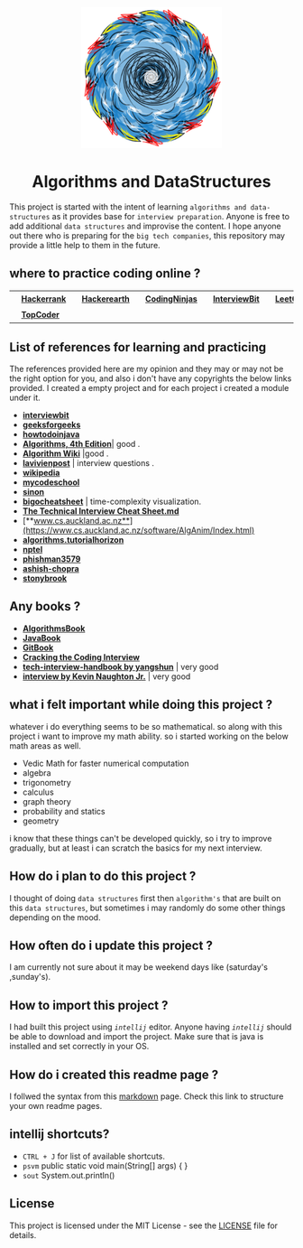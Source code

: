 
<p align="center">
<img width="250" src="https://raw.githubusercontent.com/skybarer/algorithams-and-data-structures/master/assets/logo.png?raw=true">
</p>
<h1 align="center"> Algorithms and DataStructures</h1>

This project is started with the intent of learning `algorithms and data-structures` as it provides base for
`interview preparation`. Anyone is free to add additional  `data structures` and improvise the content. I hope anyone 
out there who is preparing for the `big tech companies`, this repository may provide a little help to them in the future.

## where to practice coding online ?

<table align="center">
    <tr>
        <td>
            <a target="_blank" rel="noopener noreferrer" href="https://raw.githubusercontent.com/skybarer/algorithams-and-data-structures/master/assets/tick.svg?sanitize=true"><img width="20" height="20" src="https://raw.githubusercontent.com/skybarer/algorithams-and-data-structures/master/assets/tick.svg?sanitize=true" style="max-width:100%;"></a>
        </td>
        <td><a href="https://www.hackerrank.com/" rel="nofollow"><strong>Hackerrank</strong></a></td>
        <td>
            <a target="_blank" rel="noopener noreferrer" href="https://raw.githubusercontent.com/skybarer/algorithams-and-data-structures/master/assets/tick.svg?sanitize=true"><img width="20" height="20" src="https://raw.githubusercontent.com/skybarer/algorithams-and-data-structures/master/assets/tick.svg?sanitize=true" style="max-width:100%;"></a>
        </td>
        <td><a href="https://www.hackerearth.com/" rel="nofollow"><strong>Hackerearth</strong></a></td>
        <td>
            <a target="_blank" rel="noopener noreferrer" href="https://raw.githubusercontent.com/skybarer/algorithams-and-data-structures/master/assets/tick.svg?sanitize=true"><img width="20" height="20" src="https://raw.githubusercontent.com/skybarer/algorithams-and-data-structures/master/assets/tick.svg?sanitize=true" style="max-width:100%;"></a>
        </td>
        <td><a href="https://www.codingninjas.in/" rel="nofollow"><strong>CodingNinjas</strong> </a></td>
        <td>
            <a target="_blank" rel="noopener noreferrer" href="https://raw.githubusercontent.com/skybarer/algorithams-and-data-structures/master/assets/tick.svg?sanitize=true"><img width="20" height="20" src="https://raw.githubusercontent.com/skybarer/algorithams-and-data-structures/master/assets/tick.svg?sanitize=true" style="max-width:100%;"></a>
        </td>
        <td><a href="https://www.interviewbit.com/" rel="nofollow"><strong>InterviewBit</strong> </a></td>
         <td>
            <a target="_blank" rel="noopener noreferrer" href="https://raw.githubusercontent.com/skybarer/algorithams-and-data-structures/master/assets/tick.svg?sanitize=true"><img width="20" height="20" src="https://raw.githubusercontent.com/skybarer/algorithams-and-data-structures/master/assets/tick.svg?sanitize=true" style="max-width:100%;"></a>
         </td>
           <td><a href="https://leetcode.com/" rel="nofollow"><strong>LeetCode</strong> </a></td>
    </tr>
    <tr>
        <td>
            <a target="_blank" rel="noopener noreferrer" href="https://raw.githubusercontent.com/skybarer/algorithams-and-data-structures/master/assets/tick.svg?sanitize=true"><img width="20" height="20" src="https://raw.githubusercontent.com/skybarer/algorithams-and-data-structures/master/assets/tick.svg?sanitize=true" style="max-width:100%;"></a>
        </td>
        <td><a href="https://www.topcoder.com/" rel="nofollow"><strong>TopCoder</strong> </a></td>
    </tr>
</table>

## List of references for learning and practicing
 The references provided here are my opinion and they may or may not be the right option for you, and also i don't have
 any copyrights the below links provided. I created a empty project and for each project i created a module under it.
 
 * [**interviewbit**](https://www.interviewbit.com/)
 * [**geeksforgeeks**](https://www.geeksforgeeks.org/)
 * [**howtodoinjava**](https://howtodoinjava.com/)
 * [**Algorithms, 4th Edition**](https://algs4.cs.princeton.edu/home/)| good .
 * [**Algorithm Wiki**](https://thimbleby.gitlab.io/algorithm-wiki-site/) |good .
 * [**lavivienpost**](https://www.lavivienpost.com/top-interview-questions-and-big-o-notation-cheat-sheets/) | 
    interview questions .
 * [**wikipedia**](https://en.wikipedia.org/wiki/List_of_data_structures)
 * [**mycodeschool**](https://www.youtube.com/user/mycodeschool)
 * [**sinon**](https://sinon.org/algorithms//#data-structures)
 * [**bigocheatsheet**](http://bigocheatsheet.com/) |  time-complexity visualization. 
 * [**The Technical Interview Cheat Sheet.md**](https://gist.github.com/TSiege/cbb0507082bb18ff7e4b)  
 * [**www.cs.auckland.ac.nz**](https://www.cs.auckland.ac.nz/software/AlgAnim/Index.html)  
 * [**algorithms.tutorialhorizon**](https://algorithms.tutorialhorizon.com/)  
 * [**nptel**](https://nptel.ac.in/courses/106102064/)  
 * [**phishman3579**](https://github.com/phishman3579/java-algorithms-implementation)  
 * [**ashish-chopra**](https://github.com/ashish-chopra/Structures)  
 * [**stonybrook**](http://www3.cs.stonybrook.edu/~algorith/video-lectures/)  
 
 
## Any books ?
 * [**AlgorithmsBook**](https://goalkicker.com/AlgorithmsBook/)
 * [**JavaBook**](https://goalkicker.com/JavaBook/)
 * [**GitBook**](https://goalkicker.com/GitBook/)
 * [**Cracking the Coding Interview**](https://www.amazon.in/Cracking-Coding-Interview-Programing-Questions/dp/0984782850)
 * [**tech-interview-handbook by yangshun**](https://github.com/yangshun/tech-interview-handbook/)  | very good
 * [**interview by Kevin Naughton Jr.**](https://github.com/kdn251/interviews)  | very good


 
## what i felt important while doing this project ?
 whatever i do everything seems to be so mathematical. so along with this project i want to improve my
 math ability. so i started working on the below math areas as well.
 
  * Vedic Math for faster numerical computation
  * algebra
  * trigonometry
  * calculus
  * graph theory
  * probability and statics
  * geometry
  
  i know that these things can't be developed quickly, so i try to improve gradually, but at least i can scratch the 
  basics for my next interview.
   
## How do i plan to do this project ?
 
I thought of doing `data structures` first then `algorithm's` that are built on this `data structures`, but sometimes
i may randomly do some other things depending on the mood.

## How often do i update this project ?

I am currently not sure about it may be weekend days like (saturday's ,sunday's).

## How to import this project ?

I had built this project using _`intellij`_ editor. Anyone having _`intellij`_ should be able to download and import the 
project. Make sure that is java is installed and set correctly in your OS.

## How do i created this readme page ?

I follwed the syntax from this [markdown](https://guides.github.com/features/mastering-markdown/) page. Check this link
to structure your own readme pages.

## intellij shortcuts?

* `CTRL + J` for list of available shortcuts. 
* `psvm` public static void main(String[] args) { }
* `sout` System.out.println()



## License

This project is licensed under the MIT License - see the [LICENSE](LICENSE) file for details.